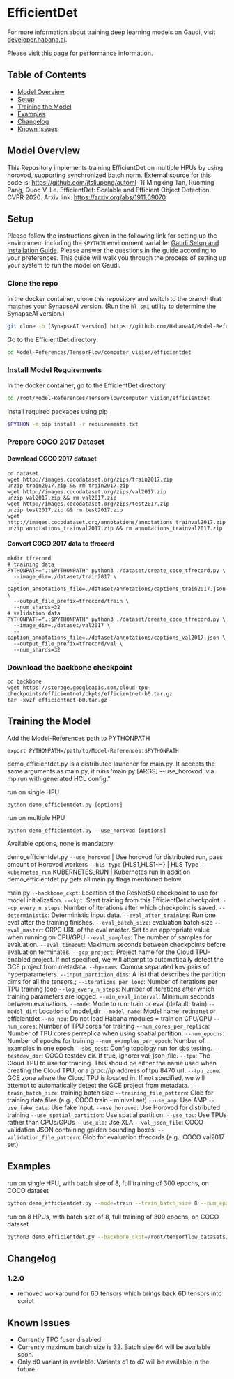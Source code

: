 # EfficientDet
For more information about training deep learning models on Gaudi, visit [developer.habana.ai](https://developer.habana.ai/resources/).

Please visit [this page](https://developer.habana.ai/resources/habana-training-models/#performance) for performance information.

## Table of Contents
* [Model Overview](#model-overview)
* [Setup](#setup)
* [Training the Model](#training-the-model)
* [Examples](#examples)
* [Changelog](#changelog)
* [Known Issues](#known-issues)

## Model Overview
This Repository implements training EfficientDet on multiple HPUs by using horovod, supporting synchronized batch norm.
External source for this code is: https://github.com/itsliupeng/automl
[1] Mingxing Tan, Ruoming Pang, Quoc V. Le. EfficientDet: Scalable and Efficient Object Detection. CVPR 2020. Arxiv link: https://arxiv.org/abs/1911.09070

## Setup

Please follow the instructions given in the following link for setting up the
environment including the `$PYTHON` environment variable: [Gaudi Setup and
Installation Guide](https://github.com/HabanaAI/Setup_and_Install). Please
answer the questions in the guide according to your preferences. This guide will
walk you through the process of setting up your system to run the model on
Gaudi.

### Clone the repo

In the docker container, clone this repository and switch to the branch that
matches your SynapseAI version. (Run the
[`hl-smi`](https://docs.habana.ai/en/latest/System_Management_Tools_Guide/System_Management_Tools.html#hl-smi-utility-options)
utility to determine the SynapseAI version.)

```bash
git clone -b [SynapseAI version] https://github.com/HabanaAI/Model-References
```
Go to the EfficientDet directory:
```bash
cd Model-References/TensorFlow/computer_vision/efficientdet
```

### Install Model Requirements

In the docker container, go to the EfficientDet directory
```bash
cd /root/Model-References/TensorFlow/computer_vision/efficientdet
```
Install required packages using pip
```bash
$PYTHON -m pip install -r requirements.txt
```

### Prepare COCO 2017 Dataset
#### Download COCO 2017 dataset
```
cd dataset
wget http://images.cocodataset.org/zips/train2017.zip
unzip train2017.zip && rm train2017.zip
wget http://images.cocodataset.org/zips/val2017.zip
unzip val2017.zip && rm val2017.zip
wget http://images.cocodataset.org/zips/test2017.zip
unzip test2017.zip && rm test2017.zip
wget http://images.cocodataset.org/annotations/annotations_trainval2017.zip
unzip annotations_trainval2017.zip && rm annotations_trainval2017.zip
```

#### Convert COCO 2017 data to tfrecord
```
mkdir tfrecord
# training data
PYTHONPATH=".:$PYTHONPATH" python3 ./dataset/create_coco_tfrecord.py \
  --image_dir=./dataset/train2017 \
  --caption_annotations_file=./dataset/annotations/captions_train2017.json \
  --output_file_prefix=tfrecord/train \
  --num_shards=32
# validation data
PYTHONPATH=".:$PYTHONPATH" python3 ./dataset/create_coco_tfrecord.py \
  --image_dir=./dataset/val2017 \
  --caption_annotations_file=./dataset/annotations/captions_val2017.json \
  --output_file_prefix=tfrecord/val \
  --num_shards=32
```

### Download the backbone checkpoint
```
cd backbone
wget https://storage.googleapis.com/cloud-tpu-checkpoints/efficientnet/ckpts/efficientnet-b0.tar.gz
tar -xvzf efficientnet-b0.tar.gz
```

## Training the Model
Add the Model-References path to PYTHONPATH
```
export PYTHONPATH=/path/to/Model-References:$PYTHONPATH
```

demo_efficientdet.py is a distributed launcher for main.py. It accepts the same arguments as main.py, it runs 'main.py [ARGS] --use_horovod' via mpirun with generated HCL config."

run on single HPU
```
python demo_efficientdet.py [options]
```
run on multiple HPU
```
python demo_efficientdet.py --use_horovod [options]
```

Available options, none is mandatory:

demo_efficientdet.py
  `--use_horovod`             | Use horovod for distributed run, pass amount of Horovod workers
  `--hls_type` {HLS1,HLS1-H}  | HLS Type
  `--kubernetes_run` KUBERNETES_RUN | Kubernetes run
In addition demo_efficientdet.py gets all main.py flags mentioned below.

main.py
  `--backbone_ckpt`: Location of the ResNet50 checkpoint to use for model initialization.
  `--ckpt`: Start training from this EfficientDet checkpoint.
  `--cp_every_n_steps`: Number of iterations after which checkpoint is saved.
  `--deterministic`: Deterministic input data.
  `--eval_after_training`: Run one eval after the training finishes.
  `--eval_batch_size`: evaluation batch size
  `--eval_master`: GRPC URL of the eval master. Set to an appropriate value when running on CPU/GPU
  `--eval_samples`: The number of samples for evaluation.
  `--eval_timeout`: Maximum seconds between checkpoints before evaluation terminates.
  `--gcp_project`: Project name for the Cloud TPU-enabled project. If not specified, we will attempt to automatically detect the GCE project from metadata.
  `--hparams`: Comma separated k=v pairs of hyperparameters.
  `--input_partition_dims`: A list that describes the partition dims for all the tensors.;
  `--iterations_per_loop`: Number of iterations per TPU training loop
  `--log_every_n_steps`: Number of iterations after which training parameters are logged.
  `--min_eval_interval`: Minimum seconds between evaluations.
  `--mode`: Mode to run: train or eval (default: train)
  `--model_dir`: Location of model_dir
  `--model_name`: Model name: retinanet or efficientdet
  `--no_hpu`: Do not load Habana modules = train on CPU/GPU
  `--num_cores`: Number of TPU cores for training
  `--num_cores_per_replica`: Number of TPU cores perreplica when using spatial partition.
  `--num_epochs`: Number of epochs for training
  `--num_examples_per_epoch`: Number of examples in one epoch
  `--sbs_test`: Config topology run for sbs testing.
  `--testdev_dir`: COCO testdev dir. If true, ignorer val_json_file.
  `--tpu`: The Cloud TPU to use for training. This should be either the name used when creating the Cloud TPU, or a grpc://ip.address.of.tpu:8470 url.
  `--tpu_zone`: GCE zone where the Cloud TPU is located in. If not specified, we will attempt to automatically detect the GCE project from metadata.
  `--train_batch_size`: training batch size
  `--training_file_pattern`: Glob for training data files (e.g., COCO train - minival set)
  `--use_amp`: Use AMP
  `--use_fake_data`: Use fake input.
  `--use_horovod`: Use Horovod for distributed training
  `--use_spatial_partition`: Use spatial partition.
  `--use_tpu`: Use TPUs rather than CPUs/GPUs
  `--use_xla`: Use XLA
  `--val_json_file`: COCO validation JSON containing golden bounding boxes.
  `--validation_file_pattern`: Glob for evaluation tfrecords (e.g., COCO val2017 set)

## Examples

run on single HPU, with batch size of 8, full training of 300 epochs, on COCO dataset
```bash
python demo_efficientdet.py --mode=train --train_batch_size 8 --num_epochs 300 --dataset_dir "/software/data/tf/coco2017/tf_records" --backbone_ckpt "/software/data/tf/data/efficientdet/backbones/efficientnet-b0"
```

run on 8 HPUs, with batch size of 8, full training of 300 epochs, on COCO dataset
```bash
python3 demo_efficientdet.py --backbone_ckpt=/root/tensorflow_datasets/efficientdet/backbones/efficientnet-b0/ --training_file_pattern=/root/tensorflow_datasets/coco2017/tf_records/train-* --model_dir /tmp/efficientdet --use_horovod 8 --keep_checkpoint_max=300
```

## Changelog
### 1.2.0
* removed workaround for 6D tensors which brings back 6D tensors into script

## Known Issues
* Currently TPC fuser disabled.
* Currently maximum batch size is 32. Batch size 64 will be available soon.
* Only d0 variant is avalable. Variants d1 to d7 will be available in the future.
